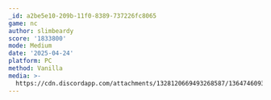 ```yaml
---
_id: a2be5e10-209b-11f0-8389-737226fc8065
game: nc
author: slimbeardy
score: '1833800'
mode: Medium
date: '2025-04-24'
platform: PC
method: Vanilla
media: >-
  https://cdn.discordapp.com/attachments/1328120669493268587/1364746093321261207/image.png?ex=680aca58&is=680978d8&hm=8f5b7f6bcafd44057e0f3d831f7f6ad5b2ac25b84e3009cd1676e4adcd1e275e&
---
```


